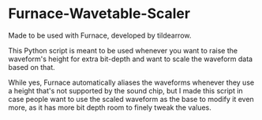 # Furnace-Wavetable-Scaler
Made to be used with Furnace, developed by tildearrow.

This Python script is meant to be used whenever you want to raise the waveform's height for extra bit-depth and want to scale the waveform data based on that.

While yes, Furnace automatically aliases the waveforms whenever they use a height that's not supported by the sound chip, but I made this script in case people want to use the scaled waveform as the base to modify it even more, as it has more bit depth room to finely tweak the values.

